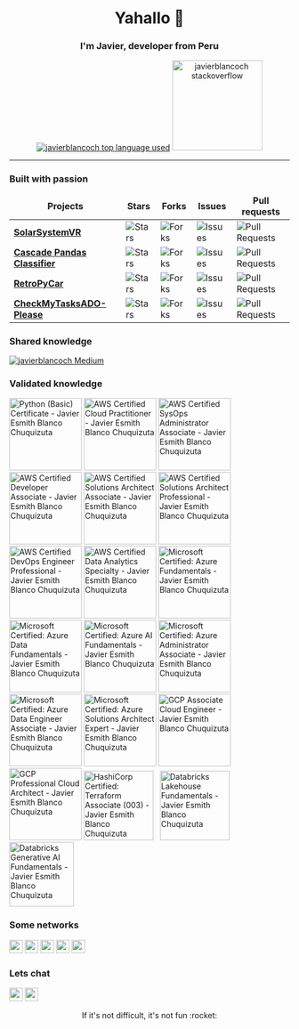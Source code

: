 <h1 align="center">Yahallo 👋</h1>

<h3 align="center">I'm Javier, developer from Peru</h3>
<div align="center">
	<a href="https://github.com/javierblancoch?tab=repositories"><img src="https://github-readme-stats.vercel.app/api/top-langs/?username=javierblancoch&layout=compact&hide_title=1&card_width=300&theme=dracula&border_color=0d1117" alt="javierblancoch top language used" /></a>
	<a href="https://stackoverflow.com/users/14565089/javierblancoch"><img height="162px" src="https://stackoverflow-card.vercel.app/?userID=14565089&theme=dracula" alt="javierblancoch stackoverflow"/></a>
</div>

---

<h3>Built with passion</h3>
<table>
  <thead align="center">
    <tr border: none;>
      <td><b>Projects</b></td>
      <td><b>Stars</b></td>
      <td><b>Forks</b></td>
      <td><b>Issues</b></td>
      <td><b>Pull requests</b></td>
    </tr>
  </thead>
  <tbody>
    <tr>
	<td><a href="https://github.com/javierblancoch/SolarSystemVR"><b>SolarSystemVR</b></a></td>
        <td><img alt="Stars" src="https://img.shields.io/github/stars/javierblancoch/SolarSystemVR?style=flat-square&labelColor=343b41"/></td>
        <td><img alt="Forks" src="https://img.shields.io/github/forks/javierblancoch/SolarSystemVR?style=flat-square&labelColor=343b41"/></td>
        <td><img alt="Issues" src="https://img.shields.io/github/issues/javierblancoch/SolarSystemVR?style=flat-square&labelColor=343b41"/></td>
        <td><img alt="Pull Requests" src="https://img.shields.io/github/issues-pr/javierblancoch/SolarSystemVR?style=flat-square&labelColor=343b41"/></td>
    </tr>
    <tr>
	<td><a href="https://github.com/javierblancoch/Cascade-Pandas-Classifier"><b>Cascade Pandas Classifier</b></a></td>
	<td><img alt="Stars" src="https://img.shields.io/github/stars/javierblancoch/Cascade-Pandas-Classifier?style=flat-square&labelColor=343b41"/></td>
        <td><img alt="Forks" src="https://img.shields.io/github/forks/javierblancoch/Cascade-Pandas-Classifier?style=flat-square&labelColor=343b41"/></td>
        <td><img alt="Issues" src="https://img.shields.io/github/issues/javierblancoch/Cascade-Pandas-Classifier?style=flat-square&labelColor=343b41"/></td>
        <td><img alt="Pull Requests" src="https://img.shields.io/github/issues-pr/javierblancoch/Cascade-Pandas-Classifier?style=flat-square&labelColor=343b41"/></td>
    </tr>
    <tr>
	<td><a href="https://github.com/javierblancoch/RetroPyCar"><b>RetroPyCar</b></a></td>
        <td><img alt="Stars" src="https://img.shields.io/github/stars/javierblancoch/RetroPyCar?style=flat-square&labelColor=343b41"/></td>
        <td><img alt="Forks" src="https://img.shields.io/github/forks/javierblancoch/RetroPyCar?style=flat-square&labelColor=343b41"/></td>
        <td><img alt="Issues" src="https://img.shields.io/github/issues/javierblancoch/RetroPyCar?style=flat-square&labelColor=343b41"/></td>
        <td><img alt="Pull Requests" src="https://img.shields.io/github/issues-pr/javierblancoch/RetroPyCar?style=flat-square&labelColor=343b41"/></td>
    </tr>
    <tr>
	<td><a href="https://github.com/javierblancoch/CheckMyTasksADO-Please"><b>CheckMyTasksADO-Please</b></a></td>
        <td><img alt="Stars" src="https://img.shields.io/github/stars/javierblancoch/CheckMyTasksADO-Please?style=flat-square&labelColor=343b41"/></td>
        <td><img alt="Forks" src="https://img.shields.io/github/forks/javierblancoch/CheckMyTasksADO-Please?style=flat-square&labelColor=343b41"/></td>
        <td><img alt="Issues" src="https://img.shields.io/github/issues/javierblancoch/CheckMyTasksADO-Please?style=flat-square&labelColor=343b41"/></td>
        <td><img alt="Pull Requests" src="https://img.shields.io/github/issues-pr/javierblancoch/CheckMyTasksADO-Please?style=flat-square&labelColor=343b41"/></td>
    </tr>
  </tbody>
</table>

<h3>Shared knowledge</h3>

[![javierblancoch Medium](https://github-readme-medium.vercel.app/?username=javierblancoch&limit=3)](https://medium.com/@javierblancoch)

<h3>Validated knowledge</h3>

<a href="https://www.hackerrank.com/certificates/0cc6bd4a109f"><img src="https://hrcdn.net/fcore/assets/generated-badges/python_level_3_stars_5_others-048f6058f9.png" height=130 alt="Python (Basic) Certificate - Javier Esmith Blanco Chuquizuta"></a>
<a href="https://www.credly.com/badges/c74d45c2-df94-49df-9c76-a0f58754ee99"><img src="https://images.credly.com/size/680x680/images/00634f82-b07f-4bbd-a6bb-53de397fc3a6/image.png" height=130 alt="AWS Certified Cloud Practitioner - Javier Esmith Blanco Chuquizuta"></a>
<a href="https://www.credly.com/badges/ee2e3b6a-59eb-47e8-94b0-32399baa633e"><img src="https://images.credly.com/size/680x680/images/f0d3fbb9-bfa7-4017-9989-7bde8eaf42b1/image.png" height=130 alt="AWS Certified SysOps Administrator Associate - Javier Esmith Blanco Chuquizuta"></a>
<a href="https://www.credly.com/badges/0b133ce7-bf50-4eeb-99c6-af227b41d063"><img src="https://images.credly.com/size/680x680/images/b9feab85-1a43-4f6c-99a5-631b88d5461b/image.png" height=130 alt="AWS Certified Developer Associate - Javier Esmith Blanco Chuquizuta"></a>
<a href="https://www.credly.com/badges/f2ad5e02-f5f3-4c4c-bdcb-de3c331a66a1"><img src="https://images.credly.com/size/680x680/images/0e284c3f-5164-4b21-8660-0d84737941bc/image.png" height=130 alt="AWS Certified Solutions Architect Associate - Javier Esmith Blanco Chuquizuta"></a>
<a href="https://www.credly.com/badges/2b4af85d-b917-42fd-990c-43d8661cb30e"><img src="https://images.credly.com/size/680x680/images/2d84e428-9078-49b6-a804-13c15383d0de/image.png" height=130 alt="AWS Certified Solutions Architect Professional - Javier Esmith Blanco Chuquizuta"></a>
<a href="https://www.credly.com/badges/6d94a428-7576-4900-84e2-0756fb26bd93"><img src="https://images.credly.com/size/680x680/images/bd31ef42-d460-493e-8503-39592aaf0458/image.png" height=130 alt="AWS Certified DevOps Engineer Professional - Javier Esmith Blanco Chuquizuta"></a>
<a href="https://www.credly.com/badges/5569bb61-0ec1-4181-ab39-ce0b361d26c7"><img src="https://images.credly.com/size/680x680/images/6430efe4-0ac0-4df6-8f1b-9559d8fcdf27/image.png" height=130 alt="AWS Certified Data Analytics Specialty - Javier Esmith Blanco Chuquizuta"></a>
<a href="https://learn.microsoft.com/api/credentials/share/es-es/javierblancoch/DE61AA0503BE85BB"><img src="https://images.credly.com/size/340x340/images/be8fcaeb-c769-4858-b567-ffaaa73ce8cf/image.png" height=130 alt="Microsoft Certified: Azure Fundamentals - Javier Esmith Blanco Chuquizuta"></a>
<a href="https://learn.microsoft.com/api/credentials/share/es-es/javierblancoch/E9B6ED0BC0E2FACD"><img src="https://images.credly.com/size/680x680/images/70eb1e3f-d4de-4377-a062-b20fb29594ea/azure-data-fundamentals-600x600.png" height=130 alt="Microsoft Certified: Azure Data Fundamentals - Javier Esmith Blanco Chuquizuta"></a>
<a href="https://learn.microsoft.com/api/credentials/share/es-es/javierblancoch/13773B6D9C7DA967"><img src="https://images.credly.com/size/680x680/images/4136ced8-75d5-4afb-8677-40b6236e2672/azure-ai-fundamentals-600x600.png" height=130 alt="Microsoft Certified: Azure AI Fundamentals - Javier Esmith Blanco Chuquizuta"></a>
<a href="https://learn.microsoft.com/api/credentials/share/es-es/javierblancoch/A13AD311078DB497"><img src="https://images.credly.com/size/680x680/images/336eebfc-0ac3-4553-9a67-b402f491f185/azure-administrator-associate-600x600.png" height=130 alt="Microsoft Certified: Azure Administrator Associate - Javier Esmith Blanco Chuquizuta"></a>
<a href="https://learn.microsoft.com/api/credentials/share/es-es/javierblancoch/3E6AAC8FCAA5D38A"><img src="https://images.credly.com/size/680x680/images/61542181-0e8d-496c-a17c-3d4bf590eda1/azure-data-engineer-associate-600x600.png" height=130 alt="Microsoft Certified: Azure Data Engineer Associate - Javier Esmith Blanco Chuquizuta"></a>
<a href="https://learn.microsoft.com/api/credentials/share/es-es/javierblancoch/8C4B4B6D74FA0F45"><img src="https://images.credly.com/size/680x680/images/987adb7e-49be-4e24-b67e-55986bd3fe66/azure-solutions-architect-expert-600x600.png" height=130 alt="Microsoft Certified: Azure Solutions Architect Expert - Javier Esmith Blanco Chuquizuta"></a>
<a href="https://google.accredible.com/357e1fc0-1ac0-4bf7-8aea-317a703045d5"><img src="https://templates.images.credential.net/16590187933301617801540872729153.png" height=130 alt="GCP Associate Cloud Engineer - Javier Esmith Blanco Chuquizuta"></a>
&nbsp;
<a href="https://google.accredible.com/26a5c6e7-ca66-41bd-aec8-6de0991381a3"><img src="https://templates.images.credential.net/16590181582433100721069374350922.png" height=130 alt="GCP Professional Cloud Architect - Javier Esmith Blanco Chuquizuta"></a>
<a href="https://www.credly.com/badges/140be472-c39c-47c7-bb72-a9afe7266e5e"><img src="https://images.credly.com/size/680x680/images/85b9cfc4-257a-4742-878c-4f7ab4a2631b/image.png" height=125 alt="HashiCorp Certified: Terraform Associate (003) - Javier Esmith Blanco Chuquizuta"></a>
&nbsp;
<a href="https://credentials.databricks.com/d3e4f91f-b4ca-4550-b6e0-a0e435551889"><img src="https://www.databricks.com/en-website-assets/static/241d6eaf7219fb39f79806e4af803a50/fundamentals-badge-lakehouse-img.svg" height=125 alt="Databricks Lakehouse Fundamentals - Javier Esmith Blanco Chuquizuta"></a>
&nbsp;
&nbsp;
&nbsp;
&nbsp;
<a href="https://credentials.databricks.com/bce93b77-0f62-479c-a1ba-473f304d02d6"><img src="https://templates.images.credential.net/16859822715825555912981627624259.png" height=116 alt="Databricks Generative AI Fundamentals - Javier Esmith Blanco Chuquizuta"></a>

<h3>Some networks</h3>
<a href="https://www.instagram.com/javierblancoch/"><img src="https://img.shields.io/badge/instagram-%23E4405F.svg?&style=for-the-badge&logo=instagram&logoColor=white" height=24></a>
<a href="https://twitter.com/javierblancoch"><img src="https://img.shields.io/badge/twitter-%231DA1F2.svg?&style=for-the-badge&logo=twitter&logoColor=white" height=24></a>
<a href="https://medium.com/@javierblancoch" target="_blank"><img src="https://img.shields.io/badge/medium-%2312100E.svg?&style=for-the-badge&logo=medium&logoColor=white" height=24/></a>
<a href="https://stackoverflow.com/users/14565089/javierblancoch"><img src="https://img.shields.io/badge/-Stack%20Overflow-FE7A16?style=for-the-badge&logo=stack-overflow&logoColor=white" height=24></a>
<a href="https://www.hackerrank.com/javierblancoch"><img src="https://img.shields.io/badge/-Hackerrank-2EC866?style=for-the-badge&logo=HackerRank&logoColor=white" height=24></a>

<h3>Lets chat</h3>
<a href="https://pe.linkedin.com/in/javier-esmith-blanco-chuquizuta"><img src="https://img.shields.io/badge/linkedin-%230077B5.svg?&style=for-the-badge&logo=linkedin&logoColor=white" height=24></a>
<a href="mailto:javieresmithblanco@gmail.com?subject=Hello from Github javierblancoch"><img src="https://img.shields.io/badge/Gmail-D14836?style=for-the-badge&logo=gmail&logoColor=white" height=24></a>
<p></p>

<div align="center">
  If it's not difficult, it's not fun :rocket:
</div>
